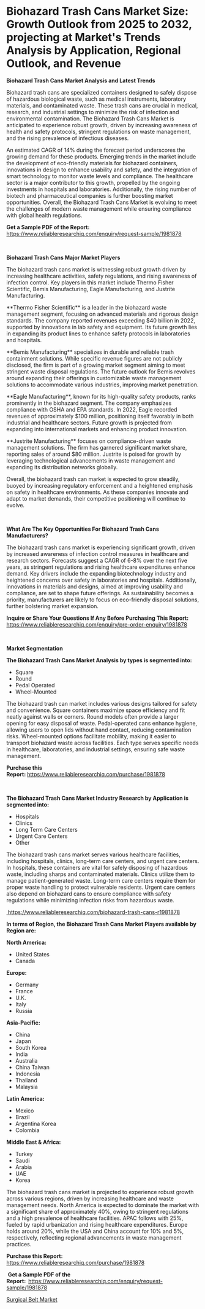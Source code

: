 <p><h1>Biohazard Trash Cans Market Size: Growth Outlook from 2025 to 2032, projecting at Market's Trends Analysis by Application, Regional Outlook, and Revenue</h1></p><p><strong>Biohazard Trash Cans Market Analysis and Latest Trends</strong></p>
<p><p>Biohazard trash cans are specialized containers designed to safely dispose of hazardous biological waste, such as medical instruments, laboratory materials, and contaminated waste. These trash cans are crucial in medical, research, and industrial settings to minimize the risk of infection and environmental contamination. The Biohazard Trash Cans Market is anticipated to experience robust growth, driven by increasing awareness of health and safety protocols, stringent regulations on waste management, and the rising prevalence of infectious diseases.</p><p>An estimated CAGR of 14% during the forecast period underscores the growing demand for these products. Emerging trends in the market include the development of eco-friendly materials for biohazard containers, innovations in design to enhance usability and safety, and the integration of smart technology to monitor waste levels and compliance. The healthcare sector is a major contributor to this growth, propelled by the ongoing investments in hospitals and laboratories. Additionally, the rising number of biotech and pharmaceutical companies is further boosting market opportunities. Overall, the Biohazard Trash Cans Market is evolving to meet the challenges of modern waste management while ensuring compliance with global health regulations.</p></p>
<p><strong>Get a Sample PDF of the Report:&nbsp;</strong> <a href="https://www.reliableresearchiq.com/enquiry/request-sample/1981878?utm_campaign=2212&utm_medium=2&utm_source=Github&utm_content=ia&utm_term=04032025&utm_id=biohazard-trash-cans">https://www.reliableresearchiq.com/enquiry/request-sample/1981878</a></p>
<p>&nbsp;</p>
<p><strong>Biohazard Trash Cans Major Market Players</strong></p>
<p><p>The biohazard trash cans market is witnessing robust growth driven by increasing healthcare activities, safety regulations, and rising awareness of infection control. Key players in this market include Thermo Fisher Scientific, Bemis Manufacturing, Eagle Manufacturing, and Justrite Manufacturing.</p><p>**Thermo Fisher Scientific** is a leader in the biohazard waste management segment, focusing on advanced materials and rigorous design standards. The company reported revenues exceeding $40 billion in 2022, supported by innovations in lab safety and equipment. Its future growth lies in expanding its product lines to enhance safety protocols in laboratories and hospitals.</p><p>**Bemis Manufacturing** specializes in durable and reliable trash containment solutions. While specific revenue figures are not publicly disclosed, the firm is part of a growing market segment aiming to meet stringent waste disposal regulations. The future outlook for Bemis revolves around expanding their offerings in customizable waste management solutions to accommodate various industries, improving market penetration.</p><p>**Eagle Manufacturing**, known for its high-quality safety products, ranks prominently in the biohazard segment. The company emphasizes compliance with OSHA and EPA standards. In 2022, Eagle recorded revenues of approximately $100 million, positioning itself favorably in both industrial and healthcare sectors. Future growth is projected from expanding into international markets and enhancing product innovation.</p><p>**Justrite Manufacturing** focuses on compliance-driven waste management solutions. The firm has garnered significant market share, reporting sales of around $80 million. Justrite is poised for growth by leveraging technological advancements in waste management and expanding its distribution networks globally.</p><p>Overall, the biohazard trash can market is expected to grow steadily, buoyed by increasing regulatory enforcement and a heightened emphasis on safety in healthcare environments. As these companies innovate and adapt to market demands, their competitive positioning will continue to evolve.</p></p>
<p>&nbsp;</p>
<p><strong>What Are The Key Opportunities For Biohazard Trash Cans Manufacturers?</strong></p>
<p><p>The biohazard trash cans market is experiencing significant growth, driven by increased awareness of infection control measures in healthcare and research sectors. Forecasts suggest a CAGR of 6-8% over the next five years, as stringent regulations and rising healthcare expenditures enhance demand. Key drivers include the expanding biotechnology industry and heightened concerns over safety in laboratories and hospitals. Additionally, innovations in materials and designs, aimed at improving usability and compliance, are set to shape future offerings. As sustainability becomes a priority, manufacturers are likely to focus on eco-friendly disposal solutions, further bolstering market expansion.</p></p>
<p><strong>Inquire or Share Your Questions If Any Before Purchasing This Report:</strong> <a href="https://www.reliableresearchiq.com/enquiry/pre-order-enquiry/1981878?utm_campaign=2212&utm_medium=2&utm_source=Github&utm_content=ia&utm_term=04032025&utm_id=biohazard-trash-cans">https://www.reliableresearchiq.com/enquiry/pre-order-enquiry/1981878</a></p>
<p>&nbsp;</p>
<p><strong>Market Segmentation</strong></p>
<p><strong>The Biohazard Trash Cans Market Analysis by types is segmented into:</strong></p>
<p><ul><li>Square</li><li>Round</li><li>Pedal Operated</li><li>Wheel-Mounted</li></ul></p>
<p><p>The biohazard trash can market includes various designs tailored for safety and convenience. Square containers maximize space efficiency and fit neatly against walls or corners. Round models often provide a larger opening for easy disposal of waste. Pedal-operated cans enhance hygiene, allowing users to open lids without hand contact, reducing contamination risks. Wheel-mounted options facilitate mobility, making it easier to transport biohazard waste across facilities. Each type serves specific needs in healthcare, laboratories, and industrial settings, ensuring safe waste management.</p></p>
<p><strong>Purchase this Report:&nbsp;</strong><a href="https://www.reliableresearchiq.com/purchase/1981878?utm_campaign=2212&utm_medium=2&utm_source=Github&utm_content=ia&utm_term=04032025&utm_id=biohazard-trash-cans">https://www.reliableresearchiq.com/purchase/1981878</a></p>
<p>&nbsp;</p>
<p><strong>The Biohazard Trash Cans Market Industry Research by Application is segmented into:</strong></p>
<p><ul><li>Hospitals</li><li>Clinics</li><li>Long Term Care Centers</li><li>Urgent Care Centers</li><li>Other</li></ul></p>
<p><p>The biohazard trash cans market serves various healthcare facilities, including hospitals, clinics, long-term care centers, and urgent care centers. In hospitals, these containers are vital for safely disposing of hazardous waste, including sharps and contaminated materials. Clinics utilize them to manage patient-generated waste. Long-term care centers require them for proper waste handling to protect vulnerable residents. Urgent care centers also depend on biohazard cans to ensure compliance with safety regulations while minimizing infection risks from hazardous waste.</p></p>
<p><a href="https://www.reliableresearchiq.com/biohazard-trash-cans-r1981878?utm_campaign=2212&utm_medium=2&utm_source=Github&utm_content=ia&utm_term=04032025&utm_id=biohazard-trash-cans">&nbsp;https://www.reliableresearchiq.com/biohazard-trash-cans-r1981878</a></p>
<p><strong>In terms of Region, the Biohazard Trash Cans Market Players available by Region are:</strong></p>
<p>
    <p> <strong> North America: </strong>
        <ul>
            <li>United States</li>
            <li>Canada</li>
        </ul>
        </p> 
    <p> <strong> Europe: </strong>
        <ul>
            <li>Germany</li>
            <li>France</li>
            <li>U.K.</li>
            <li>Italy</li>
            <li>Russia</li>
        </ul>
        </p> 
    <p> <strong> Asia-Pacific: </strong>
        <ul>
            <li>China</li>
            <li>Japan</li>
            <li>South Korea</li>
            <li>India</li>
            <li>Australia</li>
            <li>China Taiwan</li>
            <li>Indonesia</li>
            <li>Thailand</li>
            <li>Malaysia</li>
        </ul>
        </p> 
    <p> <strong> Latin America: </strong>
        <ul>
            <li>Mexico</li>
            <li>Brazil</li>
            <li>Argentina Korea</li>
            <li>Colombia</li>
        </ul>
        </p> 
    <p> <strong> Middle East & Africa: </strong>
        <ul>
            <li>Turkey</li>
            <li>Saudi</li>
            <li>Arabia</li>
            <li>UAE</li>
            <li>Korea</li>
        </ul>
    </p>
    </p>
<p><p>The biohazard trash cans market is projected to experience robust growth across various regions, driven by increasing healthcare and waste management needs. North America is expected to dominate the market with a significant share of approximately 40%, owing to stringent regulations and a high prevalence of healthcare facilities. APAC follows with 25%, fueled by rapid urbanization and rising healthcare expenditures. Europe holds around 20%, while the USA and China account for 10% and 5%, respectively, reflecting regional advancements in waste management practices.</p></p>
<p><strong>Purchase this Report: </strong><a href="https://www.reliableresearchiq.com/purchase/1981878?utm_campaign=2212&utm_medium=2&utm_source=Github&utm_content=ia&utm_term=04032025&utm_id=biohazard-trash-cans">https://www.reliableresearchiq.com/purchase/1981878</a></p>
<p>&nbsp;<strong>Get a Sample PDF of the Report:&nbsp;&nbsp;</strong><a href="https://www.reliableresearchiq.com/enquiry/request-sample/1981878?utm_campaign=2212&utm_medium=2&utm_source=Github&utm_content=ia&utm_term=04032025&utm_id=biohazard-trash-cans">https://www.reliableresearchiq.com/enquiry/request-sample/1981878</a></p>
<p><strong></strong></p>
<p><p><a href="https://github.com/gullattedenna/Market-Research-Report-List-1/blob/main/surgical-belt-market.md?utm_campaign=2212&utm_medium=2&utm_source=Github&utm_content=ia&utm_term=04032025&utm_id=biohazard-trash-cans">Surgical Belt Market</a></p></p>